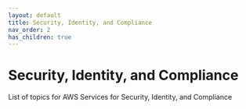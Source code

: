 ```yaml
---
layout: default
title: Security, Identity, and Compliance
nav_order: 2
has_children: true 
---
```


# Security, Identity, and Compliance
List of topics for AWS Services for Security, Identity, and Compliance
